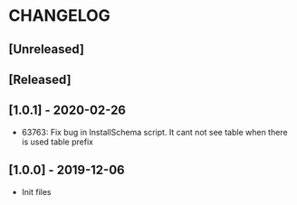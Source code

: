 # CHANGELOG

## [Unreleased]

## [Released]
## [1.0.1] - 2020-02-26
- 63763: Fix bug in InstallSchema script. It cant not see table when there is used table prefix

## [1.0.0] - 2019-12-06
* Init files
